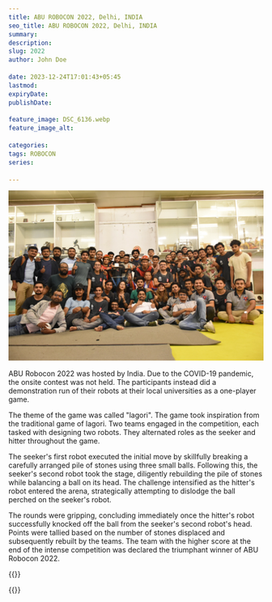 ```yaml
---
title: ABU ROBOCON 2022, Delhi, INDIA
seo_title: ABU ROBOCON 2022, Delhi, INDIA
summary: 
description: 
slug: 2022
author: John Doe

date: 2023-12-24T17:01:43+05:45
lastmod: 
expiryDate: 
publishDate: 

feature_image: DSC_6136.webp
feature_image_alt: 

categories:
tags: ROBOCON
series:

---
```

![Alt text](DSC_6136.webp)

ABU Robocon 2022 was hosted by India. Due to the COVID-19 pandemic, the onsite contest was not held. The participants instead did a demonstration run of their robots at their local universities as a one-player game.

The theme of the game was called "lagori". The game took inspiration from the traditional game of lagori. Two teams engaged in the competition, each tasked with designing two robots. They alternated roles as the seeker and hitter throughout the game.

The seeker's first robot executed the initial move by skillfully breaking a carefully arranged pile of stones using three small balls. Following this, the seeker's second robot took the stage, diligently rebuilding the pile of stones while balancing a ball on its head. The challenge intensified as the hitter's robot entered the arena, strategically attempting to dislodge the ball perched on the seeker's robot.

The rounds were gripping, concluding immediately once the hitter's robot successfully knocked off the ball from the seeker's second robot's head. Points were tallied based on the number of stones displaced and subsequently rebuilt by the teams. The team with the higher score at the end of the intense competition was declared the triumphant winner of ABU Robocon 2022.

{{<image-with-caption img_src="DSC_5314.webp" caption="The seeker Robot">}}

{{<image-with-caption img_src="DSC_6032.webp" caption="The hitter Robot">}}

